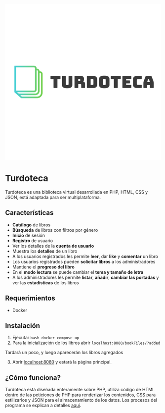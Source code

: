 ![Turdoteca](./doc/assets/turdoteca_logo.svg)
# Turdoteca

Turdoteca es una biblioteca virtual desarrollada en PHP, HTML, CSS y JSON, está adaptada para ser multiplataforma.

## Características

* **Catálogo** de libros
* **Búsqueda** de libros con filtros por género
* **Inicio** de sesión
* **Registro** de usuario
* Ver los detalles de la **cuenta de usuario**
* Muestra los **detalles** de un libro
* A los usuarios registrados les permite **leer**, dar **like** y **comentar** un libro
* Los usuarios registrados pueden **solicitar libros** a los administradores
* Mantiene el **progreso del libro**
* En el **modo lectura** se puede cambiar el **tema y tamaño de letra**
* A los administradores les permite **listar**, **añadir**, **cambiar las portadas** y ver las **estadísticas** de los libros

## Requerimientos

* Docker

## Instalación

1. Ejecutar ```bash docker compose up```
2. Para la inicialización de los libros abrir `localhost:8080/bookFiles/?added`

  Tardará un poco, y luego aparecerán los libros agregados

3. Abrir [localhost:8080](localhost:8080) y estará la página principal.

## ¿Cómo funciona?

Turdoteca está diseñada enteramente sobre PHP, utiliza código de HTML dentro de las peticiones de PHP para renderizar los contenidos, CSS para estilizarlos y JSON para el almacenamiento de los datos. Los procesos del programa se explican a detalles [aquí](./doc/how_works.md).